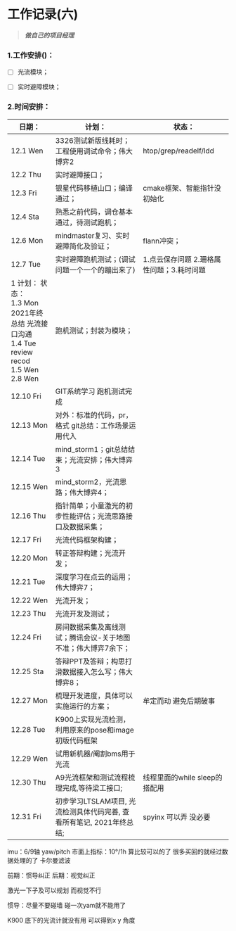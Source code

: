 # 工作记录(六)

> ***做自己的项目经理***

### 1.工作安排()：

- [ ] 光流模块；

- [ ] 实时避障模块；

  

### 2.时间安排：

| 日期：                                                       | 计划：                                                       | 状态：                                    |
| ------------------------------------------------------------ | ------------------------------------------------------------ | ----------------------------------------- |
| 12.1   Wen                                                   | 3326测试新版线耗时；工程使用调试命令；伟大博弈2              | htop/grep/readelf/ldd                     |
| 12.2   Thu                                                   | 实时避障接口；                                               |                                           |
| 12.3   Fri                                                   | 银星代码移植山口；编译通过；                                 | cmake框架、智能指针没初始化               |
| 12.4   Sta                                                   | 熟悉之前代码，调仓基本通过，待测试跑机；                     |                                           |
| 12.6   Mon                                                   | mindmaster复习、实时避障简化及验证；                         | flann冲突；                               |
| 12.7  Tue                                                    | 实时避障跑机测试；(调试问题一个一个的蹦出来了)               | 1.点云保存问题 2.珊格属性问题；3.耗时问题 |
| 1	计划：	状态：<br/>1.3   Mon	2021年终总结 光流接口沟通	<br/>1.4   Tue	review recod	<br/>1.5   Wen	2.8   Wen | 跑机测试；封装为模块；                                       |                                           |
| 12.10 Fri                                                    | GIT系统学习 跑机测试完成                                     |                                           |
| 12.13 Mon                                                    | 对外：标准的代码，pr，格式   git总结：工作场景运用代入       |                                           |
| 12.14 Tue                                                    | mind_storm1；git总结结束；光流安排；伟大博弈3                |                                           |
| 12.15 Wen                                                    | mind_storm2，光流思路；伟大博弈4；                           |                                           |
| 12.16 Thu                                                    | 指针简单；小童激光的初步性能评估；光流思路接口及数据采集；   |                                           |
| 12.17  Fri                                                   | 光流代码框架构建；                                           |                                           |
| 12.20  Mon                                                   | 转正答辩构建；光流开发；                                     |                                           |
| 12.21 Tue                                                    | 深度学习在点云的运用；伟大博弈7；                            |                                           |
| 12.22  Wen                                                   | 光流开发；                                                   |                                           |
| 12.23  Thu                                                   | 光流开发及测试；                                             |                                           |
| 12.24  Fri                                                   | 房间数据采集及离线测试；腾讯会议-关于地图不准；伟大博弈7余下； |                                           |
| 12.25  Sta                                                   | 答辩PPT及答辩；构思打滑数据接入怎么写；伟大博弈8；           |                                           |
| 12.27  Mon                                                   | 梳理开发进度，具体可以实施运行的方案；                       | 牟定而动 避免后期破事                     |
| 12.28  Tue                                                   | K900上实现光流检测，利用原来的pose和image 初版代码框架       |                                           |
| 12.29  Wen                                                   | 试用新机器/阉割bms用于光流                                   |                                           |
| 12.30  Thu                                                   | A9光流框架和测试流程梳理完成,等待梁工接口;                   | 线程里面的while sleep的搭配用             |
| 12.31  Fri                                                   | 初步学习LTSLAM项目, 光流检测具体代码完善, 查看所有笔记, 2021年终总结; | spyinx 可以弄 没必要                      |



imu：6/9轴 yaw/pitch 市面上指标：10°/1h 算比较可以的了  很多买回的就经过数据处理的了 卡尔曼滤波 

前期：惯导纠正   后期：视觉纠正

激光一下子及可以规划 而视觉不行

惯导：尽量不要碰墙   碰一次yam就不能用了

K900 底下的光流计就没有用 可以得到x y 角度  



